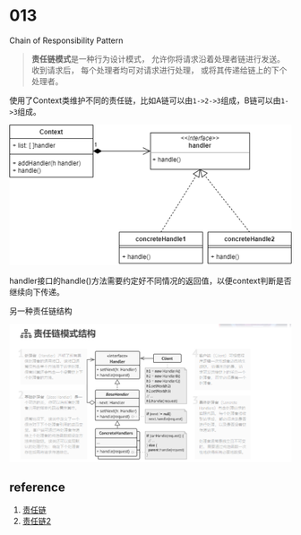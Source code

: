 # 013

Chain of Responsibility Pattern

> **责任链模式**是一种行为设计模式， 允许你将请求沿着处理者链进行发送。 收到请求后， 每个处理者均可对请求进行处理， 或将其传递给链上的下个处理者。



使用了Context类维护不同的责任链，比如A链可以由`1->2->3`组成，B链可以由`1->3`组成。

![](chainpatter.drawio.png)



handler接口的handle()方法需要约定好不同情况的返回值，以便context判断是否继续向下传递。




另一种责任链结构

![image-20220308152302134](image/image-20220308152302134.png)

## reference

1. [责任链](https://www.liaoxuefeng.com/wiki/1252599548343744/1281319474561057)
2. [责任链2](https://refactoringguru.cn/design-patterns/chain-of-responsibility)

